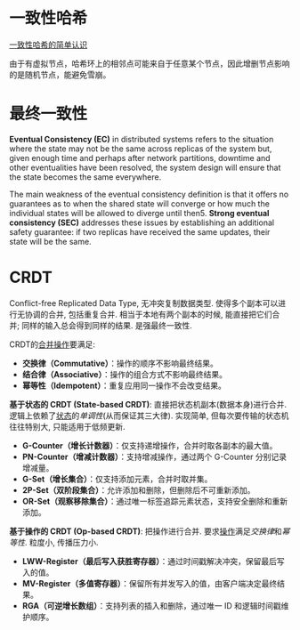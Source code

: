 # 一致性哈希

[一致性哈希的简单认识](https://baijiahao.baidu.com/s?id=1735480432495470467&wfr=spider&for=pc)

由于有虚拟节点，哈希环上的相邻点可能来自于任意某个节点，因此增删节点影响的是随机节点，能避免雪崩。


# 最终一致性

**Eventual Consistency (EC)** in distributed systems refers to the situation where the state may not be the same across replicas of the system but, given enough time and perhaps after network partitions, downtime and other eventualities have been resolved, the system design will ensure that the state becomes the same everywhere.

The main weakness of the eventual consistency definition is that it offers no guarantees as to when the shared state will converge or how much the individual states will be allowed to diverge until then5. **Strong eventual consistency (SEC)** addresses these issues by establishing an additional safety guarantee: if two replicas have received the same updates, their state will be the same.


# CRDT

Conflict-free Replicated Data Type, 无冲突复制数据类型. 使得多个副本可以进行无协调的合并, 包括重复合并. 相当于本地有两个副本的时候, 能直接把它们合并; 同样的输入总会得到同样的结果. 是强最终一致性.

CRDT的<u>合并操作</u>要满足:
- **交换律（Commutative）**：操作的顺序不影响最终结果。
- **结合律（Associative）**：操作的组合方式不影响最终结果。
- **幂等性（Idempotent）**：重复应用同一操作不会改变结果。

**基于状态的 CRDT (State-based CRDT)**: 直接把状态机副本(数据本身)进行合并. 逻辑上依赖了<u>状态</u>的*单调性*(从而保证其三大律). 实现简单, 但每次要传输的状态机往往特别大, 只能适用于低频更新.
- **G-Counter（增长计数器）**：仅支持递增操作，合并时取各副本的最大值。
- **PN-Counter（增减计数器）**：支持增减操作，通过两个 G-Counter 分别记录增减量。
- **G-Set（增长集合）**：仅支持添加元素，合并时取并集。
- **2P-Set（双阶段集合）**：允许添加和删除，但删除后不可重新添加。
- **OR-Set（观察移除集合）**：通过唯一标签追踪元素状态，支持安全删除和重新添加。

**基于操作的 CRDT (Op-based CRDT)**: 把操作进行合并. 要求<u>操作</u>满足*交换律*和*幂等性*. 粒度小, 传播压力小.
- **LWW-Register（最后写入获胜寄存器）**：通过时间戳解决冲突，保留最后写入的值。
- **MV-Register（多值寄存器）**：保留所有并发写入的值，由客户端决定最终结果。
- **RGA（可逆增长数组）**：支持列表的插入和删除，通过唯一 ID 和逻辑时间戳维护顺序。






